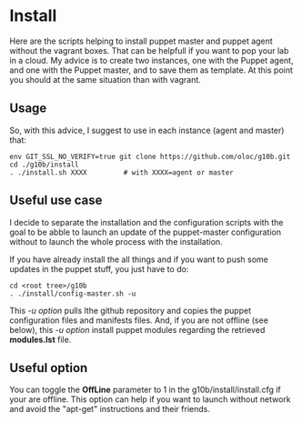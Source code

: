 # Install
Here are the scripts helping to install puppet master and puppet agent without the vagrant boxes. That can be helpfull if you want to pop your lab in a cloud. My advice is to create two instances, one with the Puppet agent, and one with the Puppet master, and to save them as template. At this point you should at the same situation than with vagrant.

## Usage
So, with this advice, I suggest to use in each instance (agent and master) that:

    env GIT_SSL_NO_VERIFY=true git clone https://github.com/oloc/g10b.git
    cd ./g10b/install
    . ./install.sh XXXX			# with XXXX=agent or master

## Useful use case
I decide to separate the installation and the configuration scripts with the goal to be abble to launch an update of the puppet-master configuration without to launch the whole process with the installation.

If you have already install the all things and if you want to push some updates in the puppet stuff, you just have to do:

    cd <root tree>/g10b
    . ./install/config-master.sh -u

This _-u option_ pulls lthe github repository and copies the puppet configuration files and manifests files. And, if you are not offline (see below), this _-u option_ install puppet modules regarding the retrieved **modules.lst** file.

## Useful option
You can toggle the **OffLine** parameter to 1 in the g10b/install/install.cfg if your are offline. This option can help if you want to launch without network and avoid the "apt-get" instructions and their friends. 
